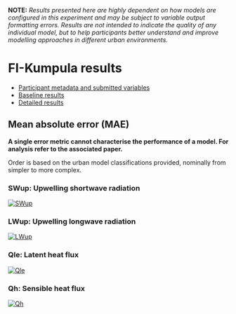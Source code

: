 
**NOTE:** *Results presented here are highly dependent on how models are configured in this experiment and may be subject to variable output formatting errors. Results are not intended to indicate the quality of any individual model, but to help participants better understand and improve modelling approaches in different urban environments.*


# FI-Kumpula results

 - [Participant metadata and submitted variables](../index.md)
 - [Baseline results](../baseline/index.md)
 - [Detailed results](../detailed/index.md)

## Mean absolute error (MAE)

**A single error metric cannot characterise the performance of a model. For analysis refer to the associated paper.**

Order is based on the urban model classifications provided, nominally from simpler to more complex.

### <a name="swup"></a>SWup: Upwelling shortwave radiation
[![SWup](FI-Kumpula_SWup_MAE.png)](FI-Kumpula_SWup_MAE.png)

### <a name="lwup"></a>LWup: Upwelling longwave radiation
[![LWup](FI-Kumpula_LWup_MAE.png)](FI-Kumpula_LWup_MAE.png)

### <a name="qle"></a>Qle: Latent heat flux
[![Qle](FI-Kumpula_Qle_MAE.png)](FI-Kumpula_Qle_MAE.png)

### <a name="qh"></a>Qh: Sensible heat flux
[![Qh](FI-Kumpula_Qh_MAE.png)](FI-Kumpula_Qh_MAE.png)

